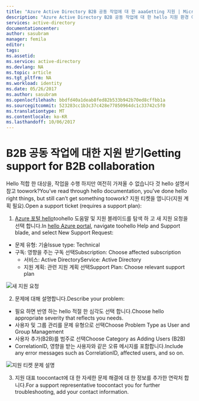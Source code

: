 ```yaml
---
title: "Azure Active Directory B2B 공동 작업에 대 한 aaaGetting 지원 | Microsoft Docs"
description: "Azure Active Directory B2B 공동 작업에 대 한 hello 지원 환경 이란?"
services: active-directory
documentationcenter: 
author: sasubram
manager: femila
editor: 
tags: 
ms.assetid: 
ms.service: active-directory
ms.devlang: NA
ms.topic: article
ms.tgt_pltfrm: NA
ms.workload: identity
ms.date: 05/26/2017
ms.author: sasubram
ms.openlocfilehash: bbdfd40a1deab8fed82b533b942b70ed8cffbb1a
ms.sourcegitcommit: 523283cc1b3c37c428e77850964dc1c33742c5f0
ms.translationtype: MT
ms.contentlocale: ko-KR
ms.lasthandoff: 10/06/2017
---
```

# <a name="getting-support-for-b2b-collaboration"></a><span data-ttu-id="b142d-103">B2B 공동 작업에 대한 지원 받기</span><span class="sxs-lookup"><span data-stu-id="b142d-103">Getting support for B2B collaboration</span></span>

<span data-ttu-id="b142d-104">Hello 적합 한 대상을, 작업을 수행 하지만 여전히 가져올 수 없습니다 것 hello 설명서 참고 toowork?</span><span class="sxs-lookup"><span data-stu-id="b142d-104">You’ve read through hello documentation, you’ve done hello right things, but still can’t get something toowork?</span></span> <span data-ttu-id="b142d-105">지원 티켓을 엽니다(지원 계획 필요).</span><span class="sxs-lookup"><span data-stu-id="b142d-105">Open a support ticket (requires a support plan):</span></span>

1. <span data-ttu-id="b142d-106">[Azure 포털 hello](https://portal.azure.com)toohello 도움말 및 지원 블레이드를 탐색 하 고 새 지원 요청을 선택 합니다.</span><span class="sxs-lookup"><span data-stu-id="b142d-106">In [hello Azure portal](https://portal.azure.com), navigate toohello Help and Support blade, and select New Support Request:</span></span>
  - <span data-ttu-id="b142d-107">문제 유형: 기술</span><span class="sxs-lookup"><span data-stu-id="b142d-107">Issue type: Technical</span></span>
  - <span data-ttu-id="b142d-108">구독: 영향을 주는 구독 선택</span><span class="sxs-lookup"><span data-stu-id="b142d-108">Subscription: Choose affected subscription</span></span>
    - <span data-ttu-id="b142d-109">서비스: Active Directory</span><span class="sxs-lookup"><span data-stu-id="b142d-109">Service: Active Directory</span></span>
    - <span data-ttu-id="b142d-110">지원 계획: 관련 지원 계획 선택</span><span class="sxs-lookup"><span data-stu-id="b142d-110">Support Plan: Choose relevant support plan</span></span>

  ![새 지원 요청](media/active-directory-b2b-support/new-support-request.png)

2. <span data-ttu-id="b142d-112">문제에 대해 설명합니다.</span><span class="sxs-lookup"><span data-stu-id="b142d-112">Describe your problem:</span></span>
  - <span data-ttu-id="b142d-113">필요 하면 반영 하는 hello 적절 한 심각도 선택 합니다.</span><span class="sxs-lookup"><span data-stu-id="b142d-113">Choose hello appropriate severity that reflects you needs.</span></span>
  - <span data-ttu-id="b142d-114">사용자 및 그룹 관리를 문제 유형으로 선택</span><span class="sxs-lookup"><span data-stu-id="b142d-114">Choose Problem Type as User and Group Management</span></span>
  - <span data-ttu-id="b142d-115">사용자 추가(B2B)를 범주로 선택</span><span class="sxs-lookup"><span data-stu-id="b142d-115">Choose Category as Adding Users (B2B)</span></span>
  - <span data-ttu-id="b142d-116">CorrelationID, 영향을 받는 사용자와 같은 오류 메시지를 포함합니다.</span><span class="sxs-lookup"><span data-stu-id="b142d-116">Include any error messages such as CorrelationID, affected users, and so on.</span></span>

  ![지원 티켓 문제 설명](media/active-directory-b2b-support/problem-description.png)

3. <span data-ttu-id="b142d-118">지원 대표 toocontact에 대 한 자세한 문제 해결에 대 한 정보를 추가한 연락처 합니다.</span><span class="sxs-lookup"><span data-stu-id="b142d-118">For a support representative toocontact you for further troubleshooting, add your contact information.</span></span>
